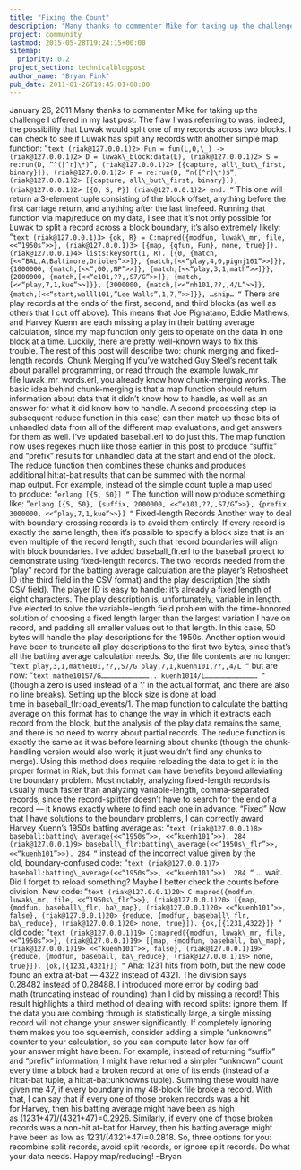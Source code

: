 ```yaml
---
title: "Fixing the Count"
description: "Many thanks to commenter Mike for taking up the challenge I offered in my last post. The flaw I was referring to was, indeed, the possibility that Luwak would split one of my records across two blocks."
project: community
lastmod: 2015-05-28T19:24:15+00:00
sitemap:
  priority: 0.2
project_section: technicalblogpost
author_name: "Bryan Fink"
pub_date: 2011-01-26T19:45:01+00:00
---
```

January 26, 2011
Many thanks to commenter Mike for taking up the challenge I offered in my last post. The flaw I was referring to was, indeed, the possibility that Luwak would split one of my records across two blocks.
I can check to see if Luwak has split any records with another simple map function:
“`text
(riak@127.0.0.1)2> Fun = fun(L,O,\_) ->
(riak@127.0.0.1)2> D = luwak\_block:data(L),
(riak@127.0.0.1)2> S = re:run(D, “^([^r]\*)”,
(riak@127.0.0.1)2> [{capture, all\_but\_first, binary}]),
(riak@127.0.0.1)2> P = re:run(D, “n([^r]\*)$”,
(riak@127.0.0.1)2> [{capture, all\_but\_first, binary}]),
(riak@127.0.0.1)2> [{O, S, P}]
(riak@127.0.0.1)2> end.
“`
This one will return a 3-element tuple consisting of the block offset, anything before the first carriage return, and anything after the last linefeed. Running that function via map/reduce on my data, I see that it’s not only possible for Luwak to split a record across a block boundary, it’s also extremely likely:
“`text
(riak@127.0.0.1)3> {ok, R} = C:mapred({modfun, luwak\_mr, file, <<“1950s”>>},
(riak@127.0.0.1)3> [{map, {qfun, Fun}, none, true}]).
(riak@127.0.0.1)4> lists:keysort(1, R).
[{0,
{match,[<<“BAL,A,Baltimore,Orioles”>>]},
{match,[<<“play,4,0,pignj101”>>]}},
{1000000,
{match,[<<“,00,,NP”>>]},
{match,[<<“play,3,1,math”>>]}},
{2000000,
{match,[<<“e101,??,,S7/G”>>]},
{match,[<<“play,7,1,kue”>>]}},
{3000000,
{match,[<<“nh101,??,,4/L”>>]},
{match,[<<“start,walll101,”Lee Walls”,1,7,”>>]}},
…snip…
“`
There are play records at the ends of the first, second, and third blocks (as well as others that I cut off above). This means that Joe Pignatano, Eddie Mathews, and Harvey Kuenn are each missing a play in their batting average calculation, since my map function only gets to operate on the data in one block at a time.
Luckily, there are pretty well-known ways to fix this trouble. The rest of this post will describe two: chunk merging and fixed-length records.
Chunk Merging
If you’ve watched Guy Steel’s recent talk about parallel programming, or read through the example luwak\_mr file luwak\_mr\_words.erl, you already know how chunk-merging works.
The basic idea behind chunk-merging is that a map function should return information about data that it didn’t know how to handle, as well as an answer for what it did know how to handle. A second processing step (a subsequent reduce function in this case) can then match up those bits of unhandled data from all of the different map evaluations, and get answers for them as well.
I’ve updated baseball.erl to do just this. The map function now uses regexes much like those earlier in this post to produce “suffix” and “prefix” results for unhandled data at the start and end of the block. The reduce function then combines these chunks and produces additional hit:at-bat results that can be summed with the normal map output.
For example, instead of the simple count tuple a map used to produce:
“`erlang
[{5, 50}]
“`
The function will now produce something like:
“`erlang
[{5, 50},
{suffix, 2000000, <<“e101,??,,S7/G”>>},
{prefix, 3000000, <<“play,7,1,kue”>>}]
“`
Fixed-length Records
Another way to deal with boundary-crossing records is to avoid them entirely. If every record is exactly the same length, then it’s possible to specify a block size that is an even multiple of the record length, such that record boundaries will align with block boundaries.
I’ve added baseball\_flr.erl to the baseball project to demonstrate using fixed-length records. The two records needed from the “play” record for the batting average calculation are the player’s Retrosheet ID (the third field in the CSV format) and the play description (the sixth CSV field). The player ID is easy to handle: it’s already a fixed length of eight characters. The play description is, unfortunately, variable in length.
I’ve elected to solve the variable-length field problem with the time-honored solution of choosing a fixed length larger than the largest variation I have on record, and padding all smaller values out to that length. In this case, 50 bytes will handle the play descriptions for the 1950s. Another option would have been to truncate all play descriptions to the first two bytes, since that’s all the batting average calculation needs.
So, the file contents are no longer:
“`text
play,3,1,mathe101,??,,S7/G
play,7,1,kuenh101,??,,4/L
“`
but are now:
“`text
mathe101S7/G………………………………..
kuenh1014/L…………………………………
“`
(though a zero is used instead of a ‘.’ in the actual format, and there are also no line breaks).
Setting up the block size is done at load time in baseball\_flr:load\_events/1. The map function to calculate the batting average on this format has to change the way in which it extracts each record from the block, but the analysis of the play data remains the same, and there is no need to worry about partial records. The reduce
 function is exactly the same as it was before learning about chunks (though the chunk-handling version would also work; it just wouldn’t find any chunks to merge).
Using this method does require reloading the data to get it in the proper format in Riak, but this format can have benefits beyond alleviating the boundary problem. Most notably, analyzing fixed-length records is usually much faster than analyzing variable-length, comma-separated records, since the record-splitter doesn’t have to search for the end of a record — it knows exactly where to find each one in advance.
“Fixed”
Now that I have solutions to the boundary problems, I can correctly award Harvey Kuenn’s 1950s batting average as:
“`text
(riak@127.0.0.1)8> baseball:batting\_average(<<“1950s”>>, <<“kuenh101”>>).
284
(riak@127.0.0.1)9> baseball\_flr:batting\_average(<<“1950s\_flr”>>, <<“kuenh101”>>).
284
“`
instead of the incorrect value given by the old, boundary-confused code:
“`text
(riak@127.0.0.1)7> baseball:batting\_average(<<“1950s”>>, <<“kuenh101”>>).
284
“`
… wait. Did I forget to reload something? Maybe I better check the counts before division. New code:
“`text
(riak@127.0.0.1)20> C:mapred({modfun, luwak\_mr, file, <<“1950s\_flr”>>},
(riak@127.0.0.1)20> [{map, {modfun, baseball\_flr, ba\_map},
(riak@127.0.0.1)20> <<“kuenh101”>>, false},
(riak@127.0.0.1)20> {reduce, {modfun, baseball\_flr, ba\_reduce},
(riak@127.0.0.1)20> none, true}]).
{ok,[{1231,4322}]}
“`
old code:
“`text
(riak@127.0.0.1)19> C:mapred({modfun, luwak\_mr, file, <<“1950s”>>},
(riak@127.0.0.1)19> [{map, {modfun, baseball, ba\_map},
(riak@127.0.0.1)19> <<“kuenh101”>>, false},
(riak@127.0.0.1)19> {reduce, {modfun, baseball, ba\_reduce},
(riak@127.0.0.1)19> none, true}]).
{ok,[{1231,4321}]}
“`
Aha: 1231 hits from both, but the new code found an extra at-bat — 4322 instead of 4321. The division says 0.28482 instead of 0.28488. I introduced more error by coding bad math (truncating instead of rounding) than I did by missing a record!
This result highlights a third method of dealing with record splits: ignore them. If the data you are combing through is statistically large, a single missing record will not change your answer significantly. If completely ignoring them makes you too squeemish, consider adding a simple “unknowns” counter to your calculation, so you can compute later how far off your answer might have been.
For example, instead of returning “suffix” and “prefix” information, I might have returned a simpler “unknown” count every time a block had a broken record at one of its ends (instead of a hit:at-bat tuple, a hit:at-bat:unknowns tuple). Summing these would have given me 47, if every boundary in my 48-block file broke a record. With that, I can say that if every one of those broken records was a hit for Harvey, then his batting average might have been as high as (1231+47)/(4321+47)=0.2926. Similarly, if every one of those broken records was a non-hit at-bat for Harvey, then his batting average might have been as low as 1231/(4321+47)=0.2818.
So, three options for you: recombine split records, avoid split records, or ignore split records. Do what your data needs. Happy map/reducing!
–Bryan
